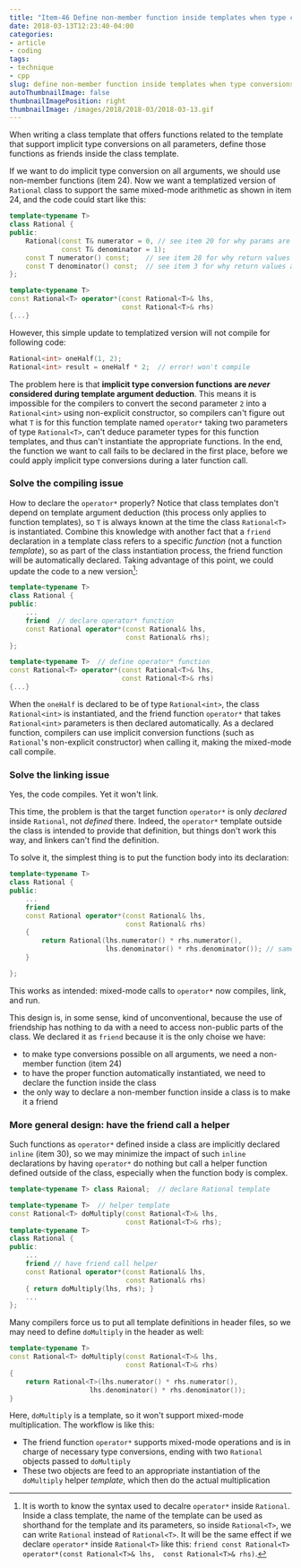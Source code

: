 ```yaml
---
title: "Item-46 Define non-member function inside templates when type conversions are desired"
date: 2018-03-13T12:23:40-04:00
categories:
- article
- coding
tags:
- technique
- cpp
slug: define non-member function inside templates when type conversions are desired
autoThumbnailImage: false
thumbnailImagePosition: right
thumbnailImage: /images/2018/2018-03/2018-03-13.gif
---
```


When writing a class template that offers functions related to the template that support implicit type conversions on all parameters, define those functions as friends inside the class template.
<!--more-->

If we want  to do implicit type conversion on all arguments, we should use non-member functions (item 24). Now we want a templatized version of `Rational` class to support the same mixed-mode arithmetic as shown in item 24, and the code could start like this:

```cpp
template<typename T>
class Rational {
public:
    Rational(const T& numerator = 0, // see item 20 for why params are passed by ref
             const T& denominator = 1);
    const T numerator() const;    // see item 28 for why return values are passed by value
    const T denominator() const;  // see item 3 for why return values are const
};

template<typename T>
const Rational<T> operator*(const Rational<T>& lhs,
                            const Rational<T>& rhs)
{...}
```

However, this simple update to templatized version will not compile for following code:

```cpp
Rational<int> oneHalf(1, 2);
Rational<int> result = oneHalf * 2;  // error! won't compile
```

The problem here is that **implicit type conversion functions are _never_ considered during template argument deduction**. This means it is impossible for the compilers to convert the second parameter `2` into a `Rational<int>` using non-explicit constructor, so compilers can't figure out what `T` is for this function template named `operator*` taking two parameters of type `Rational<T>`, can't deduce parameter types for this function templates, and thus can't instantiate the appropriate functions. In the end, the function we want to call fails to be declared in the first place, before we could apply implicit type conversions during a later function call.

### Solve the compiling issue

How to declare the `operator*` properly? Notice that class templates don't depend on template argument deduction (this process only applies to function templates), so `T` is always known at the time the class `Rational<T>` is instantiated. Combine this knowledge with another fact that a `friend` declaration in a template class refers to a specific _function_ (not a function _template_), so as part of the class instantiation process, the friend function will be automatically declared. Taking advantage of this point, we could update the code to a new version[^1]:

```cpp
template<typename T>
class Rational {
public:
    ...
    friend  // declare operator* function
    const Rational operator*(const Rational& lhs, 
                             const Rational& rhs);
};
```
```cpp
template<typename T>  // define operator* function
const Rational<T> operator*(const Rational<T>& lhs,  
                            const Rational<T>& rhs)
{...}
```

When the `oneHalf` is declared to be of type `Rational<int>`, the class `Rational<int>` is instantiated, and the friend function `operator*` that takes `Rational<int>` parameters is then declared automatically. As a declared function, compilers can use implicit conversion functions (such as `Rational`'s non-explicit constructor) when calling it, making the mixed-mode call compile.

### Solve the linking issue

Yes, the code compiles. Yet it won't link.

This time, the problem is that the target function `operator*` is only _declared_ inside `Rational`, not _defined_ there. Indeed, the `operator*` template outside the class is intended to provide that definition, but things don't work this way, and linkers can't find the definition. 

To solve it, the simplest thing is to put the function body into its declaration:

```cpp
template<typename T>
class Rational {
public:
    ...
    friend 
    const Rational operator*(const Rational& lhs, 
                             const Rational& rhs)
    {
        return Rational(lhs.numerator() * rhs.numerator(),
                        lhs.denominator() * rhs.denominator()); // same impl as item 24
    }

};
```

This works as intended: mixed-mode calls to `operator*` now compiles, link, and run.

This design is, in some sense, kind of unconventional, because the use of friendship has nothing to da with a need to access non-public parts of the class. We declared it as `friend` because it is the only choise we have:

* to make type conversions possible on all arguments, we need a non-member function (item 24)
* to have the proper function automatically instantiated, we need to declare the function inside the class
* the only way to declare a non-member function inside a class is to make it a friend

### More general design: have the friend call a helper

Such functions as `operator*` defined inside a class are implicitly declared `inline` (item 30), so we may minimize the impact of such `inline` declarations by having `operator*` do nothing but call a helper function defined outside of the class, especially when the function body is complex.

```cpp
template<typename T> class Raional;  // declare Rational template

template<typename T>  // helper template
const Rational<T> doMultiply(const Rational<T>& lhs,
                             const Rational<T>& rhs); 
template<typename T>
class Rational {
public:
    ...
    friend // have friend call helper
    const Rational operator*(const Rational& lhs, 
                             const Rational& rhs)
    { return doMultiply(lhs, rhs); }
    ...
};
```

Many compilers force us to put all template definitions in header files, so we may need to define `doMultiply` in the header as well:

```cpp
template<typename T> 
const Rational<T> doMultiply(const Rational<T>& lhs,
                             const Rational<T>& rhs)
{
    return Rational<T>(lhs.numerator() * rhs.numerator(),
                    lhs.denominator() * rhs.denominator());
}
```

Here, `doMultiply` is a template, so it won't support mixed-mode multiplication. The workflow is like this:

* The friend function `operator*` supports mixed-mode operations and is in charge of necessary type conversions, ending with two `Rational` objects passed to `doMultiply`
* These two objects are feed to an appropriate instantiation of the `doMultiply` helper _template_, which then do the actual multiplication

[^1]: It is worth to know the syntax used to decalre `operator*` inside `Rational`. Inside a class template, the name of the template can be used as shorthand for the template and its parameters, so inside `Rational<T>`, we can write `Rational` instead of `Rational<T>`. It will be the same effect if we declare `operator*` inside `Rational<T>` like this: `friend const Rational<T> operator*(const Rational<T>& lhs,  const Rational<T>& rhs)`.